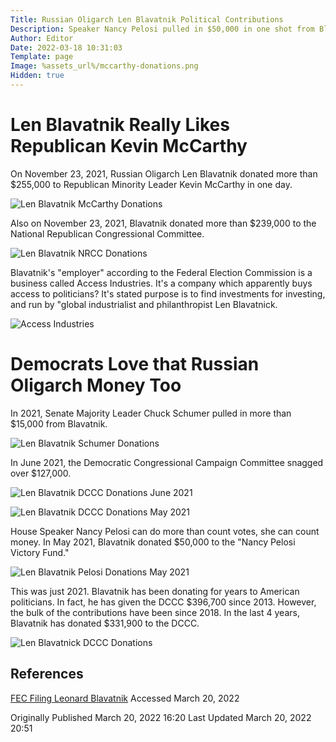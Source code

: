 ```yaml
---
Title: Russian Oligarch Len Blavatnik Political Contributions
Description: Speaker Nancy Pelosi pulled in $50,000 in one shot from Blavatnik in 2021
Author: Editor
Date: 2022-03-18 10:31:03
Template: page
Image: %assets_url%/mccarthy-donations.png
Hidden: true
---
```

# Len Blavatnik Really Likes Republican Kevin McCarthy
On November 23, 2021, Russian Oligarch Len Blavatnik donated more than $255,000 to Republican Minority Leader Kevin McCarthy in one day.

![Len Blavatnik McCarthy Donations](%assets_url%/mccarthy-donations.png)

Also on November 23, 2021, Blavatnik donated more than $239,000 to the National Republican Congressional Committee.

![Len Blavatnik NRCC Donations](%assets_url%/nrcc-blavatnik-donations.png)

Blavatnik's "employer" according to the Federal Election Commission is a business called Access Industries. It's a company which apparently buys access to politicians? It's stated purpose is to find investments for investing, and run by "global industrialist and philanthropist Len Blavatnick.

![Access Industries](%assets_url%/access-industries.png)

# Democrats Love that Russian Oligarch Money Too

In 2021, Senate Majority Leader Chuck Schumer pulled in more than $15,000 from Blavatnik.

![Len Blavatnik Schumer Donations](%assets_url%/schumer-blavatnik-donations.png)

In June 2021, the Democratic Congressional Campaign Committee snagged over $127,000.

![Len Blavatnik DCCC Donations June 2021](%assets_url%/dccc-blavatnik-june2021.png)

![Len Blavatnik DCCC Donations May 2021](%assets_url%/dccc-blavatnik-may2021.png)

House Speaker Nancy Pelosi can do more than count votes, she can count money. In May 2021, Blavatnik donated $50,000 to the "Nancy Pelosi Victory Fund."

![Len Blavatnik Pelosi Donations May 2021](%assets_url%/pelosi-blavatnik-donations.png)

This was just 2021. Blavatnik has been donating for years to American politicians. In fact, he has given the DCCC $396,700 since 2013. However, the bulk of the contributions have been since 2018. In the last 4 years, Blavatnik has donated $331,900 to the DCCC.

![Len Blavatnick DCCC Donations](%assets_url%/blavatnik-dccc-donations.png)

## References
[FEC Filing Leonard Blavatnik](https://www.fec.gov/data/receipts/individual-contributions/?contributor_name=BLAVATNIK%2C+LEONARD) Accessed March 20, 2022

Originally Published March 20, 2022 16:20
Last Updated March 20, 2022 20:51

